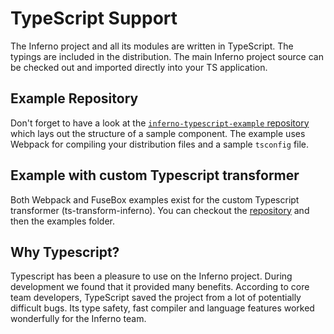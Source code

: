 # TypeScript Support

The Inferno project and all its modules are written in TypeScript. The typings are included in the distribution. The main Inferno project source can be checked out and imported directly into your TS application.

## Example Repository

Don't forget to have a look at the [`inferno-typescript-example` repository](https://github.com/infernojs/inferno-typescript-example) which lays out the structure of a sample component. The example uses Webpack for compiling your distribution files and a sample `tsconfig` file.

## Example with custom Typescript transformer

Both Webpack and FuseBox examples exist for the custom Typescript transformer (ts-transform-inferno). You can checkout the [repository](https://github.com/deamme/ts-transform-inferno) and then the examples folder.

## Why Typescript?

Typescript has been a pleasure to use on the Inferno project. During development we found that it provided many benefits. According to core team developers, TypeScript saved the project from a lot of potentially difficult bugs. Its type safety, fast compiler and language features worked wonderfully for the Inferno team.
